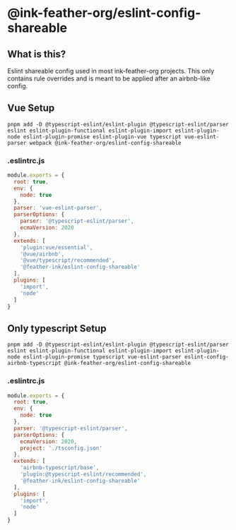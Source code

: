 #  @ink-feather-org/eslint-config-shareable
## What is this?

Eslint shareable config used in most ink-feather-org projects.
This only contains rule overrides and is meant to be applied after an airbnb-like config.

## Vue Setup

`pnpm add -D @typescript-eslint/eslint-plugin @typescript-eslint/parser eslint eslint-plugin-functional eslint-plugin-import eslint-plugin-node eslint-plugin-promise eslint-plugin-vue typescript vue-eslint-parser webpack @ink-feather-org/eslint-config-shareable`

### .eslintrc.js

```js
module.exports = {
  root: true,
  env: {
    node: true
  },
  parser: 'vue-eslint-parser',
  parserOptions: {
    parser: '@typescript-eslint/parser',
    ecmaVersion: 2020
  },
  extends: [
    'plugin:vue/essential',
    '@vue/airbnb',
    '@vue/typescript/recommended',
    '@feather-ink/eslint-config-shareable'
  ],
  plugins: [
    'import',
    'node'
  ]
}
```

## Only typescript Setup

`pnpm add -D @typescript-eslint/eslint-plugin @typescript-eslint/parser eslint eslint-plugin-functional eslint-plugin-import eslint-plugin-node eslint-plugin-promise typescript vue-eslint-parser eslint-config-airbnb-typescript @ink-feather-org/eslint-config-shareable`

### .eslintrc.js

```js
module.exports = {
  root: true,
  env: {
    node: true
  },
  parser: '@typescript-eslint/parser',
  parserOptions: {
    ecmaVersion: 2020,
    project: './tsconfig.json'
  },
  extends: [
    'airbnb-typescript/base',
    'plugin:@typescript-eslint/recommended',
    '@feather-ink/eslint-config-shareable'
  ],
  plugins: [
    'import',
    'node'
  ]
}
```
